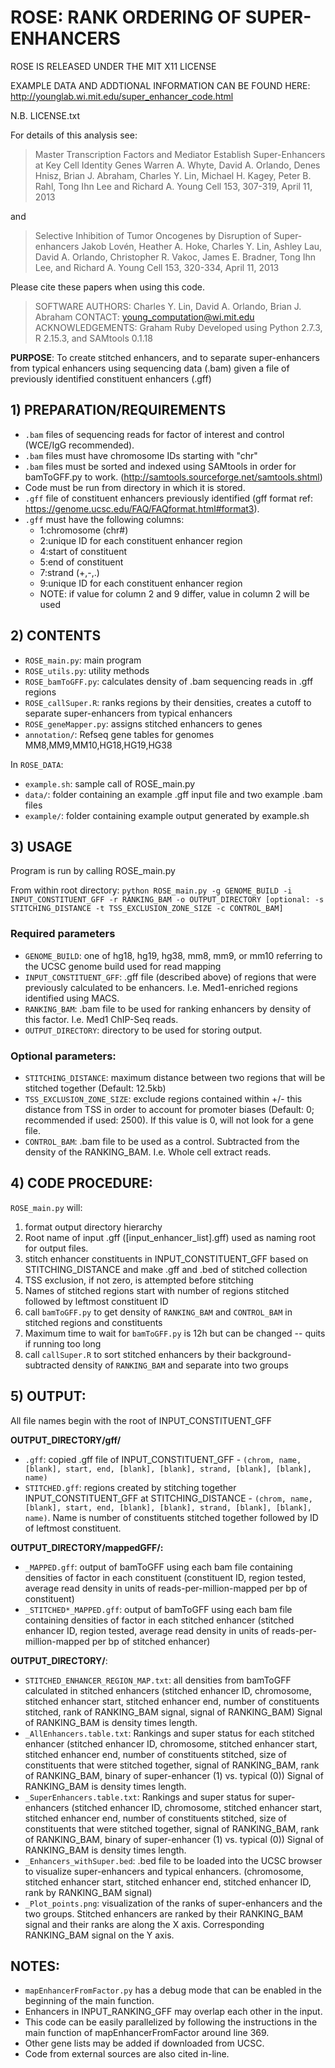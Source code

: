 ROSE: RANK ORDERING OF SUPER-ENHANCERS
============================================================

ROSE IS RELEASED UNDER THE MIT X11 LICENSE

EXAMPLE DATA AND ADDTIONAL INFORMATION CAN BE FOUND HERE:
http://younglab.wi.mit.edu/super_enhancer_code.html

N.B. LICENSE.txt

For details of this analysis see:

>Master Transcription Factors and Mediator Establish Super-Enhancers at Key Cell Identity Genes 
>Warren A. Whyte, David A. Orlando, Denes Hnisz, Brian J. Abraham, Charles Y. Lin, Michael H. Kagey, Peter B. Rahl, Tong Ihn Lee and Richard A. Young
>Cell 153, 307-319, April 11, 2013

and

>Selective Inhibition of Tumor Oncogenes by Disruption of Super-enhancers 
>Jakob Lovén, Heather A. Hoke, Charles Y. Lin, Ashley Lau, David A. Orlando, Christopher R. Vakoc, James E. Bradner, Tong Ihn Lee, and Richard A. Young
>Cell 153, 320-334, April 11, 2013

Please cite these papers when using this code.

>SOFTWARE AUTHORS: Charles Y. Lin, David A. Orlando, Brian J. Abraham
>CONTACT: young_computation@wi.mit.edu 
>ACKNOWLEDGEMENTS: Graham Ruby
>Developed using Python 2.7.3, R 2.15.3, and SAMtools 0.1.18

**PURPOSE**: To create stitched enhancers, and to separate super-enhancers from typical enhancers using sequencing data (.bam) given a file of previously identified constituent enhancers (.gff)

## 1) PREPARATION/REQUIREMENTS

* `.bam` files of sequencing reads for factor of interest and control (WCE/IgG recommended).
* `.bam` files must have chromosome IDs starting with "chr"
* `.bam` files must be sorted and indexed using SAMtools in order for bamToGFF.py to work. (http://samtools.sourceforge.net/samtools.shtml)
* Code must be run from directory in which it is stored.
* `.gff` file of constituent enhancers previously identified (gff format ref: https://genome.ucsc.edu/FAQ/FAQformat.html#format3).
* `.gff` must have the following columns:
  * 1:chromosome (chr#)
  * 2:unique ID for each constituent enhancer region
  * 4:start of constituent
  * 5:end of constituent
  * 7:strand (+,-,.)
  * 9:unique ID for each constituent enhancer region
  * NOTE: if value for column 2 and 9 differ, value in column 2 will be used

## 2) CONTENTS

* `ROSE_main.py`: main program
* `ROSE_utils.py`: utility methods
* `ROSE_bamToGFF.py`: calculates density of .bam sequencing reads in .gff regions
* `ROSE_callSuper.R`: ranks regions by their densities, creates a cutoff to separate super-enhancers from typical enhancers
* `ROSE_geneMapper.py`: assigns stitched enhancers to genes
* `annotation/`: Refseq gene tables for genomes MM8,MM9,MM10,HG18,HG19,HG38

In `ROSE_DATA`:

* `example.sh`: sample call of ROSE_main.py
* `data/`: folder containing an example .gff input file and two example .bam files
* `example/`: folder containing example output generated by example.sh


## 3) USAGE

Program is run by calling ROSE_main.py

From within root directory: 
`python ROSE_main.py -g GENOME_BUILD -i INPUT_CONSTITUENT_GFF -r RANKING_BAM -o OUTPUT_DIRECTORY [optional: -s STITCHING_DISTANCE -t TSS_EXCLUSION_ZONE_SIZE -c CONTROL_BAM]`

### Required parameters

* `GENOME_BUILD`: one of hg18, hg19, hg38, mm8, mm9, or mm10 referring to the UCSC genome build used for read mapping 
* `INPUT_CONSTITUENT_GFF`: .gff file (described above) of regions that were previously calculated to be enhancers. I.e. Med1-enriched regions identified using MACS.
* `RANKING_BAM`: .bam file to be used for ranking enhancers by density of this factor. I.e. Med1 ChIP-Seq reads.
* `OUTPUT_DIRECTORY`: directory to be used for storing output.

### Optional parameters:

* `STITCHING_DISTANCE`: maximum distance between two regions that will be stitched together (Default: 12.5kb)
* `TSS_EXCLUSION_ZONE_SIZE`: exclude regions contained within +/- this distance from TSS in order to account for promoter biases (Default: 0; recommended if used: 2500). If this value is 0, will not look for a gene file.
* `CONTROL_BAM`: .bam file to be used as a control. Subtracted from the density of the RANKING_BAM. I.e. Whole cell extract reads.

## 4) CODE PROCEDURE:

`ROSE_main.py` will:

1. format output directory hierarchy
2. Root name of input .gff ([input_enhancer_list].gff) used as naming root for output files.
3. stitch enhancer constituents in INPUT_CONSTITUENT_GFF based on STITCHING_DISTANCE and make .gff and .bed of stitched collection 
4. TSS exclusion, if not zero, is attempted before stitching
5. Names of stitched regions start with number of regions stitched followed by leftmost constituent ID
6. call `bamToGFF.py` to get density of `RANKING_BAM` and `CONTROL_BAM` in stitched regions and constituents
7. Maximum time to wait for `bamToGFF.py` is 12h but can be changed -- quits if running too long
8. call `callSuper.R` to sort stitched enhancers by their background-subtracted density of `RANKING_BAM` and separate into two groups

## 5) OUTPUT:

All file names begin with the root of INPUT_CONSTITUENT_GFF

**OUTPUT_DIRECTORY/gff/**

* `.gff`: copied .gff file of INPUT_CONSTITUENT_GFF - `(chrom, name, [blank], start, end, [blank], [blank], strand, [blank], [blank], name)`
* `STITCHED.gff`: regions created by stitching together INPUT_CONSTITUENT_GFF at STITCHING_DISTANCE - `(chrom, name, [blank], start, end, [blank], [blank], strand, [blank], [blank], name)`. Name is number of constituents stitched together followed by ID of leftmost constituent.

**OUTPUT_DIRECTORY/mappedGFF/:**

* `_MAPPED.gff`: output of bamToGFF using each bam file containing densities of factor in each constituent
(constituent ID, region tested, average read density in units of reads-per-million-mapped per bp of constituent)
* `_STITCHED*_MAPPED.gff`: output of bamToGFF using each bam file containing densities of factor in each stitched enhancer
(stitched enhancer ID, region tested, average read density in units of reads-per-million-mapped per bp of stitched enhancer)

**OUTPUT_DIRECTORY/**:

* `STITCHED_ENHANCER_REGION_MAP.txt`: all densities from bamToGFF calculated in stitched enhancers 
	(stitched enhancer ID, chromosome, stitched enhancer start, stitched enhancer end, number of constituents stitched, rank of RANKING_BAM signal, signal of RANKING_BAM) Signal of RANKING_BAM is density times length. 
* `_AllEnhancers.table.txt`: Rankings and super status for each stitched enhancer
(stitched enhancer ID, chromosome, stitched enhancer start, stitched enhancer end, number of constituents stitched, size of constituents that were stitched together, signal of RANKING_BAM, rank of RANKING_BAM, binary of super-enhancer (1) vs. typical (0)) 
Signal of RANKING_BAM is density times length.
* `_SuperEnhancers.table.txt`: Rankings and super status for super-enhancers 
(stitched enhancer ID, chromosome, stitched enhancer start, stitched enhancer end, number of constituents stitched, size of constituents that were stitched together, signal of RANKING_BAM, rank of RANKING_BAM, binary of super-enhancer (1) vs. typical (0)) 
Signal of RANKING_BAM is density times length.
* `_Enhancers_withSuper.bed`: .bed file to be loaded into the UCSC browser to visualize super-enhancers and typical enhancers.
(chromosome, stitched enhancer start, stitched enhancer end, stitched enhancer ID, rank by RANKING_BAM signal)
* `_Plot_points.png`: visualization of the ranks of super-enhancers and the two groups. Stitched enhancers are ranked by their RANKING_BAM signal and their ranks are along the X axis. Corresponding RANKING_BAM signal on the Y axis.


## NOTES:

* `mapEnhancerFromFactor.py` has a debug mode that can be enabled in the beginning of the main function.
* Enhancers in INPUT_RANKING_GFF may overlap each other in the input.
* This code can be easily parallelized by following the instructions in the main function of mapEnhancerFromFactor around line 369.
* Other gene lists may be added if downloaded from UCSC.
* Code from external sources are also cited in-line.

